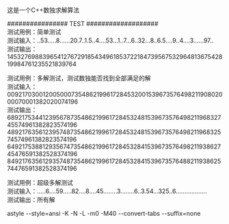 这是一个C++数独求解算法  


################ TEST ###################  
测试用例：简单测试  
测试输入：..53.....8......20.7..1.5..4....53...1..7...6..32...8..6.5....9..4....3......97..  
测试输出：145327698839654127672918543496185372218473956753296481367542819984761235521839764  

测试用例：多解测试，测试数独能否找到全部满足的解  
测试输入：009217030012005000735486219961728453200153967357649821190802000070001382020074196  
测试输出：689217534412395678735486219961728453248153967357649821196832745574961382823574196  
        489217635612395748735486219961728453248153967357649821196832574574961382823574196  
        649217538812935674735486219961728453284153967357649821193862745476591382528374196  
        849217635612935748735486219961728453284153967357648821193862574476591382528374196  

测试用例：超级多解测试  
测试输入：.....6....59.....82....8....45........3........6..3.54...325..6..................  
测试输出：所有解  


astyle --style=ansi -K -N -L -m0 -M40 --convert-tabs --suffix=none   
